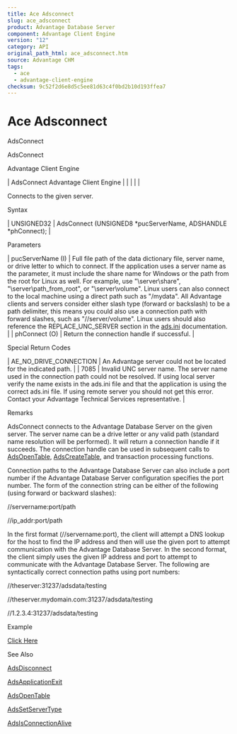 ```yaml
---
title: Ace Adsconnect
slug: ace_adsconnect
product: Advantage Database Server
component: Advantage Client Engine
version: "12"
category: API
original_path_html: ace_adsconnect.htm
source: Advantage CHM
tags:
  - ace
  - advantage-client-engine
checksum: 9c52f2d6e8d5c5ee81d63c4f0bd2b10d193ffea7
---
```


# Ace Adsconnect

AdsConnect

AdsConnect

Advantage Client Engine

| AdsConnect  Advantage Client Engine |  |  |  |  |

Connects to the given server.

Syntax

| UNSIGNED32 | AdsConnect (UNSIGNED8 \*pucServerName,  ADSHANDLE \*phConnect); |

Parameters

| pucServerName (I) | Full file path of the data dictionary file, server name, or drive letter to which to connect. If the application uses a server name as the parameter, it must include the share name for Windows or the path from the root for Linux as well. For example, use "\\server\share", "\\server\path\_from\_root", or "\\server\volume". Linux users can also connect to the local machine using a direct path such as "/mydata". All Advantage clients and servers consider either slash type (forward or backslash) to be a path delimiter, this means you could also use a connection path with forward slashes, such as "//server/volume". Linux users should also reference the REPLACE\_UNC\_SERVER section in the [ads.ini](master_ads_ini_file_support.md) documentation. |
| phConnect (O) | Return the connection handle if successful. |

Special Return Codes

| AE\_NO\_DRIVE\_CONNECTION | An Advantage server could not be located for the indicated path. |
| 7085 | Invalid UNC server name. The server name used in the connection path could not be resolved. If using local server verify the name exists in the ads.ini file and that the application is using the correct ads.ini file. If using remote server you should not get this error. Contact your Advantage Technical Services representative. |

Remarks

AdsConnect connects to the Advantage Database Server on the given server. The server name can be a drive letter or any valid path (standard name resolution will be performed). It will return a connection handle if it succeeds. The connection handle can be used in subsequent calls to [AdsOpenTable](ace_adsopentable.md), [AdsCreateTable](ace_adscreatetable.md), and transaction processing functions.

Connection paths to the Advantage Database Server can also include a port number if the Advantage Database Server configuration specifies the port number. The form of the connection string can be either of the following (using forward or backward slashes):

//servername:port/path

//ip\_addr:port/path

In the first format (//servername:port), the client will attempt a DNS lookup for the host to find the IP address and then will use the given port to attempt communication with the Advantage Database Server. In the second format, the client simply uses the given IP address and port to attempt to communicate with the Advantage Database Server. The following are syntactically correct connection paths using port numbers:

//theserver:31237/adsdata/testing

//theserver.mydomain.com:31237/adsdata/testing

//1.2.3.4:31237/adsdata/testing

Example

[Click Here](ace_examples.md#adsconnectexample)

See Also

[AdsDisconnect](ace_adsdisconnect.md)

[AdsApplicationExit](ace_adsapplicationexit.md)

[AdsOpenTable](ace_adsopentable.md)

[AdsSetServerType](ace_adssetservertype.md)

[AdsIsConnectionAlive](ace_adsisconnectionalive.md)
